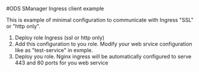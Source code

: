 #ODS SManager Ingress client example

This is example of minimal configuration to communicate with Ingress "SSL" or "http only".  

1. Deploy role Ingress (ssl or http only)
2. Add this configuration to you role. Modify your web srvice configuration like as "test-service" in exmple.
3. Deploy you role. Nginx ingress will be automatically configured to serve 443 and 80 ports for you web service